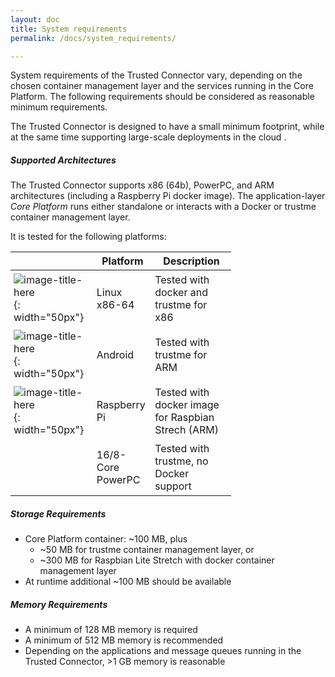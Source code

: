 ```yaml
---
layout: doc
title: System requirements
permalink: /docs/system_requirements/

---
```


System requirements of the Trusted Connector vary, depending on the chosen container management layer and the services running in the Core Platform. The following requirements should be considered as reasonable minimum requirements.

The Trusted Connector is designed to have a small minimum footprint, while at the same time supporting large-scale deployments in the cloud .


##### Supported Architectures

The Trusted Connector supports x86 (64b), PowerPC, and ARM architectures (including a Raspberry Pi docker image). The application-layer _Core Platform_ runs either standalone or interacts with a Docker or trustme container management layer.

It is tested for the following platforms:


<style>
table {
    display:table;
    width:70%;
}
table td {
	padding: 5px;
}
</style>

|           |  Platform | Description |
| --------- |------------------- | ---- |
| ![image-title-here](../../assets/img/tux_logo.png){: width="50px"} | Linux x86-64 | Tested with docker and trustme for x86|
| ![image-title-here](../../assets/img/android_logo.png){: width="50px"} | Android | Tested with trustme for ARM |
| ![image-title-here](../../assets/img/pi_logo.png){: width="50px"} | Raspberry Pi | Tested with docker image for Raspbian Strech (ARM)|
|  | 16/8-Core PowerPC | Tested with trustme, no Docker support |



##### Storage Requirements

* Core Platform container: ~100 MB, plus
    * ~50 MB for trustme container management layer, or
    * ~300 MB for Raspbian Lite Stretch with docker container management layer
 * At runtime additional ~100 MB should be available


##### Memory Requirements

* A minimum of 128 MB memory is required
* A minimum of 512 MB memory is recommended
* Depending on the applications and message queues running in the Trusted Connector, >1 GB memory is reasonable
